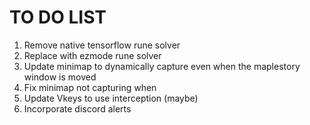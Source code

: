 # TO DO LIST
1. Remove native tensorflow rune solver
2. Replace with ezmode rune solver
3. Update minimap to dynamically capture even when the maplestory window is moved
4. Fix minimap not capturing when
5. Update Vkeys to use interception (maybe)
6. Incorporate discord alerts